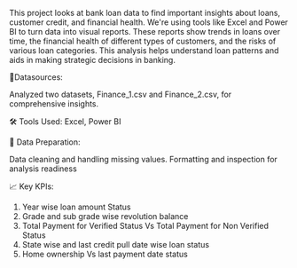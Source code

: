 This project looks at bank loan data to find important insights about loans, customer credit, and financial health. We're using tools like Excel and Power BI to turn data into visual reports. These reports show trends in loans over time, the financial health of different types of customers, and the risks of various loan categories. This analysis helps understand loan patterns and aids in making strategic decisions in banking.

📂Datasources:

Analyzed two datasets, Finance_1.csv and Finance_2.csv, for comprehensive insights.

🛠 Tools Used: Excel, Power BI

🧹 Data Preparation:

Data cleaning and handling missing values. Formatting and inspection for analysis readiness

📈 Key KPIs:

1. Year wise loan amount Status
2. Grade and sub grade wise revolution balance
3. Total Payment for Verified Status Vs Total Payment for Non Verified Status
4. State wise and last credit pull date wise loan status
5. Home ownership Vs last payment date status
